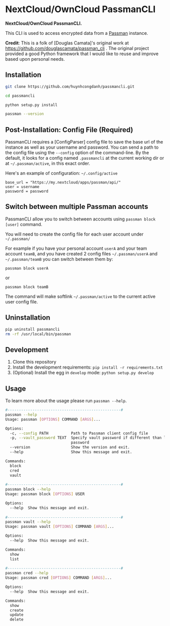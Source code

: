 # NextCloud/OwnCloud PassmanCLI

**NextCloud/OwnCloud PassmanCLI.**

This CLI is used to access encrypted data from a [Passman](https://github.com/nextcloud/passman) instance.

**Credit**: This is a folk of [Douglas Camata]'s original work at https://github.com/douglascamata/passman_cli . The original project provided a good Python framework that I would like to reuse and improve based upon personal needs. 

## Installation
```bash
git clone https://github.com/huynhcongdanh/passmancli.git

cd passmancli

python setup.py install

passman --version
```

## Post-Installation: Config File (Required)

PassmanCLI requires a [ConfigParser] config file to save the base url of the instance as well as your username and password. You can send a path to the config file using the `--config` option of the command-line. 
By the default, it looks for a config named `.passmancli` at the current working dir or at `~/.passman/active`, in this exact order.

Here's an example of configuration: `~/.config/active`

```ConfigParser
base_url = "https://my.nextcloud/apps/passman/api/"
user = username
password = password
```

## Switch between multiple Passman accounts

PassmanCLI allow you to switch between accounts using `passman block [user]` command.

You will need to create the config file for each user account under `~/.passman/`

For example if you have your personal account `userA` and your team account `teamB`, and you have created 2 config files `~/.passman/userA` and `~/.passman/teamB` you can switch between them by:

`passman block userA`

or

`passman block teamB`

The command will make softlink `~/.passman/active` to the current active user config file.

## Uninstallation

```bash
pip uninstall passmancli
rm -rf /usr/local/bin/passman
```

## Development

1. Clone this repository
2. Install the development requirements: `pip install -r requirements.txt`
3. (Optional) Install the egg in `develop` mode: `python setup.py develop`

## Usage

To learn more about the usage please run `passman --help`.
```bash
#--------------------------------------------------#  
passman --help
Usage: passman [OPTIONS] COMMAND [ARGS]...

Options:
  -c, --config PATH          Path to Passman client config file
  -p, --vault_password TEXT  Specify vault password if different than login
                             password
  --version                  Show the version and exit.
  --help                     Show this message and exit.

Commands:
  block
  cred
  vault
  
#--------------------------------------------------#  
passman block --help
Usage: passman block [OPTIONS] USER

Options:
  --help  Show this message and exit.
  
#--------------------------------------------------#  
passman vault --help
Usage: passman vault [OPTIONS] COMMAND [ARGS]...

Options:
  --help  Show this message and exit.

Commands:
  show
  list
 
#--------------------------------------------------#  
passman cred --help
Usage: passman cred [OPTIONS] COMMAND [ARGS]...

Options:
  --help  Show this message and exit.

Commands:
  show
  create
  update
  delete
  
```